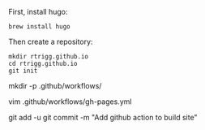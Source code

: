 First, install hugo:

`brew install hugo`

Then create a repository:
```
mkdir rtrigg.github.io
cd rtrigg.github.io
git init
```

mkdir -p .github/workflows/

vim .github/workflows/gh-pages.yml

git add -u
git commit -m "Add github action to build site"

